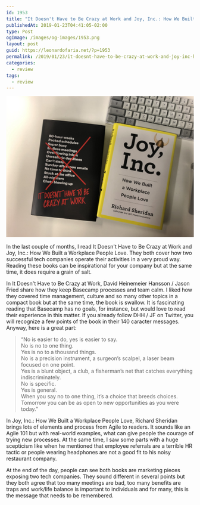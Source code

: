 ```yaml
---
id: 1953
title: "It Doesn't Have to Be Crazy at Work and Joy, Inc.: How We Built a Workplace People Love reviews"
publishedAt: 2019-01-23T04:41:05-02:00
type: Post
ogImage: /images/og-images/1953.png
layout: post
guid: https://leonardofaria.net/?p=1953
permalink: /2019/01/23/it-doesnt-have-to-be-crazy-at-work-and-joy-inc-how-we-built-a-workplace-people-love-reviews/
categories:
  - review
tags:
  - review
---
```


![Book covers](/wp-content/uploads/2019/01/IMG_4455.jpg)

In the last couple of months, I read It Doesn't Have to Be Crazy at Work and Joy, Inc.: How We Built a Workplace People Love. They both cover how two successful tech companies operate their activities in a very proud way. Reading these books can be inspirational for your company but at the same time, it does require a grain of salt.

In It Doesn't Have to Be Crazy at Work, David Heinemeier Hansson / Jason Fried share how they keep Basecamp processes and team calm. I liked how they covered time management, culture and so many other topics in a compact book but at the same time, the book <g class="gr_ gr\_6 gr-alert gr\_gramm gr\_inline\_cards gr\_run\_anim Grammar multiReplace" id="6" data-gr-id="6">is swallow</g>. It is fascinating reading that Basecamp has no goals, for instance, but would love to read their experience in this matter. If you already follow DHH / JF on Twitter, you will recognize a few points of the book in their 140 <g class="gr_ gr\_561 gr-alert gr\_spell gr\_inline\_cards gr\_disable\_anim_appear ContextualSpelling ins-del multiReplace" id="561" data-gr-id="561">caracter</g> messages. Anyway, here is a great part:

<blockquote class="wp-block-quote">
  <p>
    “No is easier to do, yes is easier to say.<br /> No is no to one thing.<br /> Yes is no to a thousand things.<br /> No is a precision instrument, a surgeon’s scalpel, a laser beam focused on one point.<br /> Yes is a blunt object, a club, a fisherman’s net that catches everything indiscriminately.<br /> No is specific.<br /> Yes is general.<br /> When you say no to one thing, it’s a choice that breeds choices. Tomorrow you can be as open to new opportunities as you were today.”
  </p>
</blockquote>

In Joy, Inc.: How We Built a Workplace People Love,&nbsp;Richard Sheridan brings lots of elements and process from Agile to readers. It sounds like an Agile 101 but with real-world examples, what can give people the courage of trying new processes. At the same time, I saw some parts with a huge scepticism like when he mentioned that employee referrals are a terrible HR tactic or people wearing headphones are not a good fit to his noisy restaurant company.

At the end of the day, people can see both books are marketing pieces exposing two tech companies. They sound different in several points but they both agree that too many meetings are bad, too many benefits are traps and work/life balance is important to individuals and for many, this is the message that needs to be remembered.

